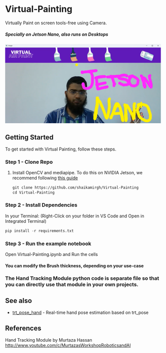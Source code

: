 # Virtual-Painting
Virtually Paint on screen tools-free using Camera.
##### Specially on Jetson Nano, also runs on Desktops
![Demo](https://github.com/shaikamirgh/Virtual-Painting/blob/main/outputs/JetsonNano.png)

## Getting Started

To get started with Virtual Painting, follow these steps.

### Step 1 - Clone Repo

1. Install OpenCV and mediapipe. To do this on NVIDIA Jetson, we recommend following [this guide](https://forums.developer.nvidia.com/t/72048)

    ```
    git clone https://github.com/shaikamirgh/Virtual-Painting
    cd Virtual-Painting
    ```

### Step 2 -  Install Dependencies
In your  Terminal:
(Right-Click on your folder in VS Code and Open in Integrated Terminal)
```python
pip install -r requirements.txt
```

### Step 3 - Run the example notebook
Open Virtual-Painting.ipynb and Run the cells


#### You can modify the Brush thickness, depending on your use-case

### The Hand Tracking Module python code is separate file so that you can directly use that module in your own projects.

## See also
- [trt_pose_hand](http://github.com/NVIDIA-AI-IOT/trt_pose_hand) - Real-time hand pose estimation based on trt_pose


## References
Hand Tracking Module by Murtaza Hassan 
http://www.youtube.com/c/MurtazasWorkshopRoboticsandAI